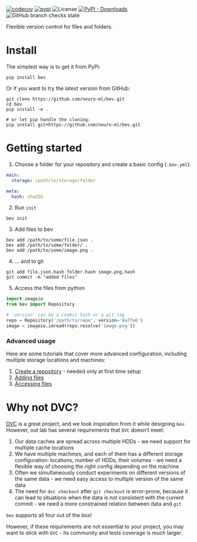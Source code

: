 [![codecov](https://codecov.io/gh/neuro-ml/bev/branch/master/graph/badge.svg)](https://codecov.io/gh/neuro-ml/bev)
[![pypi](https://img.shields.io/pypi/v/bev?logo=pypi&label=PyPi)](https://pypi.org/project/bev/)
![License](https://img.shields.io/github/license/neuro-ml/bev)
[![PyPI - Downloads](https://img.shields.io/pypi/dm/bev)](https://pypi.org/project/bev/)
![GitHub branch checks state](https://img.shields.io/github/checks-status/neuro-ml/bev/master)

Flexible version control for files and folders.

# Install

The simplest way is to get it from PyPi:

```shell
pip install bev
```

Or if you want to try the latest version from GitHub:

```shell
git clone https://github.com/neuro-ml/bev.git
cd bev
pip install -e .

# or let pip handle the cloning:
pip install git+https://github.com/neuro-ml/bev.git
```

# Getting started

1. Choose a folder for your repository and create a basic config (`.bev.yml`):

```yaml
main:
  storage: /path/to/storage/folder

meta:
  hash: sha256
```

2. Run `init`

```shell
bev init
```

3. Add files to bev

```shell
bev add /path/to/some/file.json .
bev add /path/to/some/folder/ .
bev add /path/to/some/image.png .
```

4. ... and to git

```shell
git add file.json.hash folder.hash image.png.hash
git commit -m "added files"
```

5. Access the files from python

```python
import imageio
from bev import Repository

# `version` can be a commit hash or a git tag 
repo = Repository('/path/to/repo', version='8a7fe6')
image = imageio.imread(repo.resolve('image.png'))
```

### Advanced usage

Here are some tutorials that cover more advanced configuration, including multiple storage locations and machines:

1. [Create a repository](https://github.com/neuro-ml/bev/wiki/Creating-a-repository) - needed only at first time setup
2. [Adding files](https://github.com/neuro-ml/bev/wiki/Adding-files)
3. [Accessing files](https://github.com/neuro-ml/bev/wiki/Accessing-the-stored-files)

# Why not DVC?

[DVC](https://github.com/iterative/dvc) is a great project, and we took inspiration from it while designing `bev`.
However, out lab has several requirements that `DVC` doesn't meet:

1. Our data caches are spread across multiple HDDs - we need support for multiple cache locations
2. We have multiple machines, and each of them has a different storage configuration: locations, number of HDDs, their
   volumes - we need a flexible way of choosing the right config depending on the machine
3. Often we simultaneously conduct experiments on different versions of the same data - we need easy access to multiple
   version of the same data
4. The need for `dvc checkout` after `git checkout` is error-prone, because it can lead to situations when the data is
   not consistent with the current commit - we need a more constrained relation between data and `git`

`bev` supports all four out of the box!

However, if these requirements are not essential to your project, you may want to stick with `DVC` - its community and
tests coverage is much larger.
